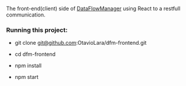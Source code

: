 The front-end(client) side of [DataFlowManager](https://github.com/OtavioLara/dataFlowManager) using React to a restfull communication.

### Running this project:

  * git clone git@github.com:OtavioLara/dfm-frontend.git

  * cd dfm-frontend

  * npm install

  * npm start
